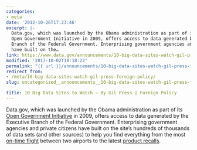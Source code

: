 ```yaml
---
categories:
- meta
date: '2012-10-26T17:23:46'
excerpt: |-
  Data.gov, which was launched by the Obama administration as part of its
  Open Government Initiative in 2009, offers access to data generated by the Executive
  Branch of the Federal Government. Enterprising government agencies and private citizens
  have built on the…
link: https://www.data.gov/announcements/10-big-data-sites-watch-gil-press-foreign-policy
modified: '2017-10-02T18:18:22'
permalink: "{{ url }}/announcements/10-big-data-sites-watch-gil-press-foreign-policy/"
redirect_from:
- /meta/10-big-data-sites-watch-gil-press-foreign-policy/
slug: uncategorized__announcements__10-big-data-sites-watch-gil-press-foreign-policy

title: 10 Big Data Sites to Watch – By Gil Press | Foreign Policy
---
```


Data.gov, which was launched by the Obama administration as part of its [Open Government Initiative](https://obamawhitehouse.archives.gov/blog/2009/12/16/changing-way-washington-works) in 2009, offers access to data generated by the Executive Branch of the Federal Government. Enterprising government agencies and private citizens have built on the site’s hundreds of thousands of data sets (and other sources) to help you find everything from the most [on-time flight](http://flyontime.us/) between two airports to the latest [product recalls](http://recalls.gov/).
